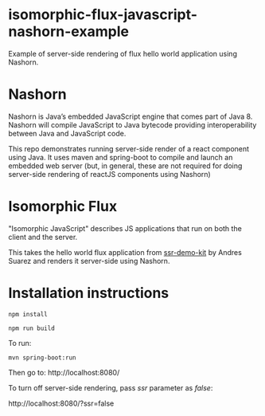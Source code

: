 isomorphic-flux-javascript-nashorn-example
===============================

Example of server-side rendering of flux hello world application using Nashorn.

# Nashorn

Nashorn is Java’s embedded JavaScript engine that comes part of Java 8.  Nashorn will compile JavaScript to Java bytecode providing interoperability between Java and JavaScript code.  

This repo demonstrates running server-side render of a react component using Java.  It uses maven and spring-boot to compile and launch an embedded web server (but, in general, these are not required for doing server-side rendering of reactJS components using Nashorn)

# Isomorphic Flux

"Isomorphic JavaScript" describes JS applications that run on both the client and the server. 

This takes the hello world flux application from [ssr-demo-kit](https://github.com/zertosh/ssr-demo-kit) by Andres Suarez and renders it server-side using Nashorn.

# Installation instructions

```
npm install
```

```
npm run build
```

To run:

```
mvn spring-boot:run
```

Then go to: http://localhost:8080/

To turn off server-side rendering, pass _ssr_ parameter as _false_:

http://localhost:8080/?ssr=false